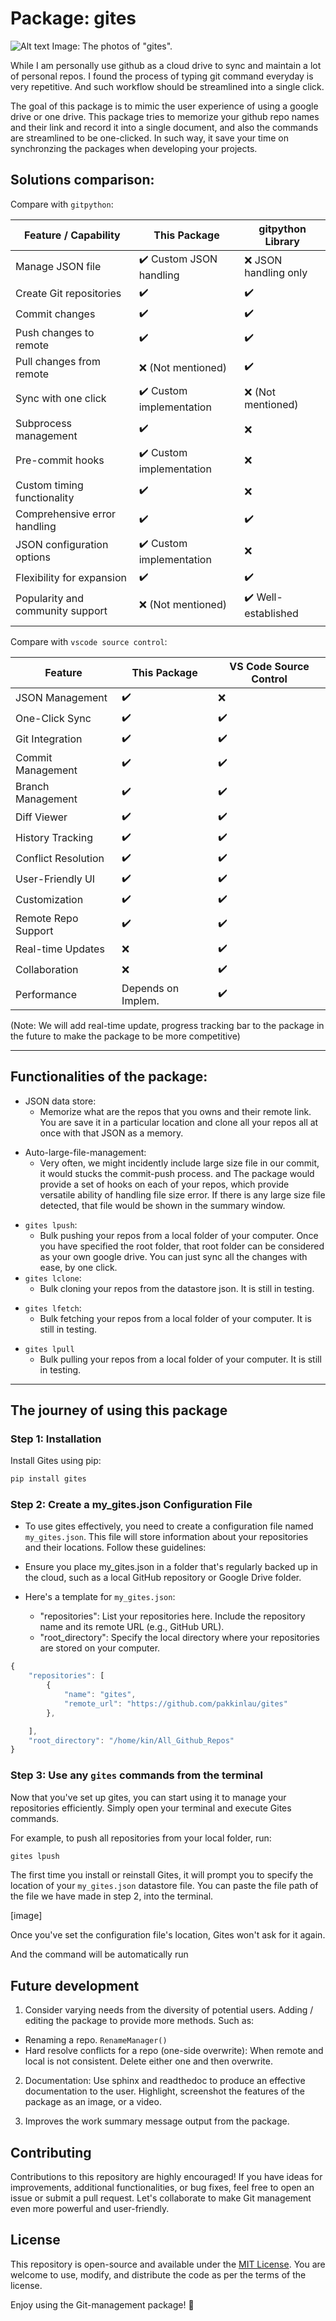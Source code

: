 # Package: gites

![Alt text](images/gites.png)
Image: The photos of "gites".

While I am personally use github as a cloud drive to sync and maintain a lot of personal repos. I found the process of typing git command everyday is very repetitive. And such workflow should be streamlined into a single click. 

The goal of this package is to mimic the user experience of using a google drive or one drive. This package tries to memorize your github repo names and their link and record it into a single document, and also the commands are streamlined to be one-clicked. In such way, it save your time on synchronzing the packages when developing your projects. 

## Solutions comparison: 

Compare with `gitpython`:

| Feature / Capability            | This Package              | gitpython Library         |
|---------------------------------|---------------------------|---------------------------|
| Manage JSON file                | ✔️ Custom JSON handling   | ❌ JSON handling only     |
| Create Git repositories         | ✔️                        | ✔️                        |
| Commit changes                  | ✔️                        | ✔️                        |
| Push changes to remote          | ✔️                        | ✔️                        |
| Pull changes from remote        | ❌ (Not mentioned)        | ✔️                        |
| Sync with one click             | ✔️ Custom implementation  | ❌ (Not mentioned)        |
| Subprocess management           | ✔️                        | ❌                        |
| Pre-commit hooks                | ✔️ Custom implementation  | ❌                        |
| Custom timing functionality     | ✔️                        | ❌                        |
| Comprehensive error handling    | ✔️                        | ✔️                        |
| JSON configuration options      | ✔️ Custom implementation  | ❌                        |
| Flexibility for expansion       | ✔️                        | ✔️                        |
| Popularity and community support| ❌ (Not mentioned)        | ✔️ Well-established       |
|                                 |

Compare with `vscode source control`:


| Feature             | This Package         | VS Code Source Control |
|---------------------|----------------------|------------------------|
| JSON Management     | ✔️                    | ❌                      |
| One-Click Sync      | ✔️                    | ✔️                      |
| Git Integration     | ✔️                    | ✔️                      |
| Commit Management   | ✔️                    | ✔️                      |
| Branch Management   | ✔️                    | ✔️                      |
| Diff Viewer         | ✔️                    | ✔️                      |
| History Tracking    | ✔️                    | ✔️                      |
| Conflict Resolution| ✔️                    | ✔️                      |
| User-Friendly UI    | ✔️                    | ✔️                      |
| Customization       | ✔️                    | ✔️                      |
| Remote Repo Support | ✔️                    | ✔️                      |
| Real-time Updates   | ❌                      | ✔️                      |
| Collaboration       | ❌                      | ✔️                      |
| Performance         | Depends on Implem.   | ✔️                      |

(Note: We will add real-time update, progress tracking bar to the package in the future to make the package to be more competitive)

---

## Functionalities of the package: 

- JSON data store: 
    - Memorize what are the repos that you owns and their remote link. You are save it in a particular location and clone all your repos all at once with that JSON as a memory.
>>
- Auto-large-file-management: 
    - Very often, we might incidently include large size file in our commit, it would stucks the commit-push process. and The package would provide a set of hooks on each of your repos, which provide versatile ability of handling file size error. If there is any large size file detected, that file would be shown in the summary window.
>>
- `gites lpush`:
    - Bulk pushing your repos from a local folder of your computer. Once you have specified the root folder, that root folder can be considered as your own google drive. You can just sync all the changes with ease, by one click. 
- `gites lclone`: 
    - Bulk cloning your repos from the datastore json. It is still in testing.
>>
- `gites lfetch`:
    - Bulk fetching your repos from a local folder of your computer. It is still in testing.
>>
- `gites lpull`
    - Bulk pulling your repos from a local folder of your computer. It is still in testing.
>>

---

## The journey of using this package

### Step 1: Installation

Install Gites using pip:

```bash
pip install gites
```

### Step 2: Create a my_gites.json Configuration File

- To use gites effectively, you need to create a configuration file named `my_gites.json`. This file will store information about your repositories and their locations. Follow these guidelines:

- Ensure you place my_gites.json in a folder that's regularly backed up in the cloud, such as a local GitHub repository or Google Drive folder.

- Here's a template for `my_gites.json`:
    - "repositories": List your repositories here. Include the repository name and its remote URL (e.g., GitHub URL).
    - "root_directory": Specify the local directory where your repositories are stored on your computer.
```javascript
{
    "repositories": [
        {
            "name": "gites",
            "remote_url": "https://github.com/pakkinlau/gites"
        },

    ],
    "root_directory": "/home/kin/All_Github_Repos"
}


```
### Step 3: Use any `gites` commands from the terminal

Now that you've set up gites, you can start using it to manage your repositories efficiently. Simply open your terminal and execute Gites commands.

For example, to push all repositories from your local folder, run:
```bash
gites lpush
```
The first time you install or reinstall Gites, it will prompt you to specify the location of your `my_gites.json` datastore file. You can paste the file path of the file we have made in step 2, into the terminal.

[image]

Once you've set the configuration file's location, Gites won't ask for it again.

And the command will be automatically run

## Future development

1. Consider varying needs from the diversity of potential users. Adding / editing the package to provide more methods.
Such as: 
- Renaming a repo. `RenameManager()`
- Hard resolve conflicts for a repo (one-side overwrite): When remote and local is not consistent. Delete either one and then overwrite. 

2. Documentation: Use sphinx and readthedoc to produce an effective documentation to the user. Highlight, screenshot the features of the package as an image, or a video.

3. Improves the work summary message output from the package. 

## Contributing

Contributions to this repository are highly encouraged! If you have ideas for improvements, additional functionalities, or bug fixes, feel free to open an issue or submit a pull request. Let's collaborate to make Git management even more powerful and user-friendly.

## License

This repository is open-source and available under the [MIT License](LICENSE). You are welcome to use, modify, and distribute the code as per the terms of the license.

Enjoy using the Git-management package! 🚀
